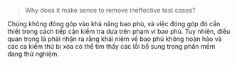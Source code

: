 >Why does it make sense to remove ineffective test cases?

Chúng không đóng góp vào khả năng bao phủ, và việc đóng góp đó cần thiết trong cách tiếp cận kiểm tra dựa trên phạm vi bao phủ. 
Tuy nhiên, điều quan trọng là phải nhận ra rằng khái niệm về bao phủ không hoàn hảo và các ca kiểm thử 
bị xóa có thể tìm thấy các lỗi bổ sung trong phần mềm đang thử nghiệm.